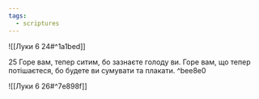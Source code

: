 ```yaml
---
tags:
  - scriptures
---
```


![[Луки 6 24#^1a1bed]]

25 Горе вам, тепер ситим, бо зазнаєте голоду ви. Горе вам, що тепер потішаєтеся, бо будете ви сумувати та плакати. ^bee8e0

![[Луки 6 26#^7e898f]]